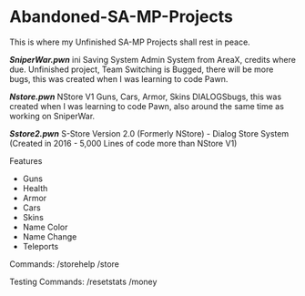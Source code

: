 # Abandoned-SA-MP-Projects
This is where my Unfinished SA-MP Projects shall rest in peace.


_____SniperWar.pwn_____
ini Saving System
Admin System from AreaX, credits where due.
Unfinished project, Team Switching is Bugged, there will be more bugs, this was created when I was learning to code Pawn.


_____Nstore.pwn_____
NStore V1 Guns, Cars, Armor, Skins DIALOGSbugs, this was created when I was learning to code Pawn, also around the same time as working on SniperWar.

_____Sstore2.pwn_____
S-Store Version 2.0 (Formerly NStore) - Dialog Store System
(Created in 2016 - 5,000 Lines of code more than NStore V1)

Features
- Guns
- Health
- Armor
- Cars
- Skins
- Name Color
- Name Change
- Teleports

Commands:
/storehelp
/store

Testing Commands:
/resetstats
/money
